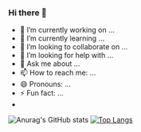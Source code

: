 ### Hi there 👋
- 🔭 I’m currently working on ...
- 🌱 I’m currently learning ...
- 👯 I’m looking to collaborate on ...
- 🤔 I’m looking for help with ...
- 💬 Ask me about ...
- 📫 How to reach me: ...
- 😄 Pronouns: ...
- ⚡ Fun fact: ...
- 
![Anurag's GitHub stats](https://github-readme-stats.vercel.app/api?username=anuraghazra&show_icons=true&theme=github_dark )
  [![Top Langs](https://github-readme-stats.vercel.app/api/top-langs/?username=chkawan&layout=compact)](https://github.com/chkawan/github-readme-stats&theme=github_dark)
